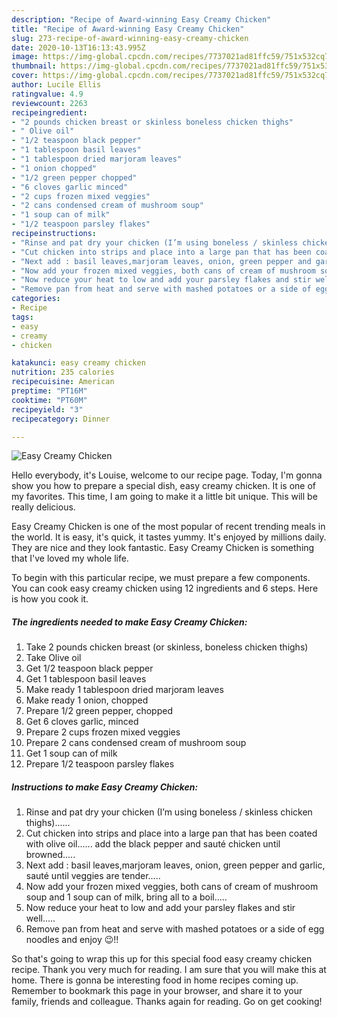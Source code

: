 ```yaml
---
description: "Recipe of Award-winning Easy Creamy Chicken"
title: "Recipe of Award-winning Easy Creamy Chicken"
slug: 273-recipe-of-award-winning-easy-creamy-chicken
date: 2020-10-13T16:13:43.995Z
image: https://img-global.cpcdn.com/recipes/7737021ad81ffc59/751x532cq70/easy-creamy-chicken-recipe-main-photo.jpg
thumbnail: https://img-global.cpcdn.com/recipes/7737021ad81ffc59/751x532cq70/easy-creamy-chicken-recipe-main-photo.jpg
cover: https://img-global.cpcdn.com/recipes/7737021ad81ffc59/751x532cq70/easy-creamy-chicken-recipe-main-photo.jpg
author: Lucile Ellis
ratingvalue: 4.9
reviewcount: 2263
recipeingredient:
- "2 pounds chicken breast or skinless boneless chicken thighs"
- " Olive oil"
- "1/2 teaspoon black pepper"
- "1 tablespoon basil leaves"
- "1 tablespoon dried marjoram leaves"
- "1 onion chopped"
- "1/2 green pepper chopped"
- "6 cloves garlic minced"
- "2 cups frozen mixed veggies"
- "2 cans condensed cream of mushroom soup"
- "1 soup can of milk"
- "1/2 teaspoon parsley flakes"
recipeinstructions:
- "Rinse and pat dry your chicken (I’m using boneless / skinless chicken thighs)......"
- "Cut chicken into strips and place into a large pan that has been coated with olive oil...... add the black pepper and sauté chicken until browned....."
- "Next add : basil leaves,marjoram leaves, onion, green pepper and garlic, sauté until veggies are tender....."
- "Now add your frozen mixed veggies, both cans of cream of mushroom soup and 1 soup can of milk, bring all to a boil....."
- "Now reduce your heat to low and add your parsley flakes and stir well....."
- "Remove pan from heat and serve with mashed potatoes or a side of egg noodles and enjoy 😉!!"
categories:
- Recipe
tags:
- easy
- creamy
- chicken

katakunci: easy creamy chicken 
nutrition: 235 calories
recipecuisine: American
preptime: "PT16M"
cooktime: "PT60M"
recipeyield: "3"
recipecategory: Dinner

---
```



![Easy Creamy Chicken](https://img-global.cpcdn.com/recipes/7737021ad81ffc59/751x532cq70/easy-creamy-chicken-recipe-main-photo.jpg)

Hello everybody, it's Louise, welcome to our recipe page. Today, I'm gonna show you how to prepare a special dish, easy creamy chicken. It is one of my favorites. This time, I am going to make it a little bit unique. This will be really delicious.

Easy Creamy Chicken is one of the most popular of recent trending meals in the world. It is easy, it's quick, it tastes yummy. It's enjoyed by millions daily. They are nice and they look fantastic. Easy Creamy Chicken is something that I've loved my whole life.




To begin with this particular recipe, we must prepare a few components. You can cook easy creamy chicken using 12 ingredients and 6 steps. Here is how you cook it.

<!--inarticleads1-->

##### The ingredients needed to make Easy Creamy Chicken:

1. Take 2 pounds chicken breast (or skinless, boneless chicken thighs)
1. Take  Olive oil
1. Get 1/2 teaspoon black pepper
1. Get 1 tablespoon basil leaves
1. Make ready 1 tablespoon dried marjoram leaves
1. Make ready 1 onion, chopped
1. Prepare 1/2 green pepper, chopped
1. Get 6 cloves garlic, minced
1. Prepare 2 cups frozen mixed veggies
1. Prepare 2 cans condensed cream of mushroom soup
1. Get 1 soup can of milk
1. Prepare 1/2 teaspoon parsley flakes




<!--inarticleads2-->

##### Instructions to make Easy Creamy Chicken:

1. Rinse and pat dry your chicken (I’m using boneless / skinless chicken thighs)......
1. Cut chicken into strips and place into a large pan that has been coated with olive oil...... add the black pepper and sauté chicken until browned.....
1. Next add : basil leaves,marjoram leaves, onion, green pepper and garlic, sauté until veggies are tender.....
1. Now add your frozen mixed veggies, both cans of cream of mushroom soup and 1 soup can of milk, bring all to a boil.....
1. Now reduce your heat to low and add your parsley flakes and stir well.....
1. Remove pan from heat and serve with mashed potatoes or a side of egg noodles and enjoy 😉!!




So that's going to wrap this up for this special food easy creamy chicken recipe. Thank you very much for reading. I am sure that you will make this at home. There is gonna be interesting food in home recipes coming up. Remember to bookmark this page in your browser, and share it to your family, friends and colleague. Thanks again for reading. Go on get cooking!

